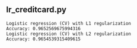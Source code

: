 ## lr_creditcard.py
```
Logistic regression (CV) with L1 regularization
Accuracy: 0.9652569675994316
Logistic regression (CV) with L2 regularization
Accuracy: 0.9654539315409615
```
